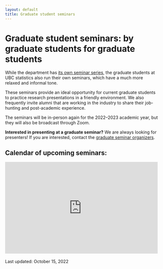 ```yaml
---
layout: default
title: Graduate student seminars
---
```


# Graduate student seminars: by graduate students for graduate students

While the department has [its own seminar series](https://www.stat.ubc.ca/events-calendar),
the graduate students at UBC statistics also run their own seminars, which
have a much more relaxed and informal tone.

These seminars provide an ideal opportunity for current graduate students to
practice research presentations in a friendly environment.
We also frequently invite alumni that are working in the industry to
share their job-hunting and post-academic experience.

The seminars will be in-person again for the 2022&ndash;2023 academic year,
but they will also be broadcast through Zoom.
<!--As before, the presenter will prepare a trivia question
to be made during their presentation.
Attendees who send the answer to the seminar organizers via email are in
for a food voucher giveaway.-->


**Interested in presenting at a graduate seminar?**
We are always looking for presenters! If you are interested,
contact the [graduate seminar organizers](./grad-duties.html).

<div class="span9">
	<h2>Calendar of upcoming seminars:</h2>
	<iframe src="https://calendar.google.com/calendar/embed?height=300&wkst=1&bgcolor=%23ffffff&ctz=America%2FVancouver&src=MjNodWRuYzZvM2VoZzFubmltZTBmbmY4OThAZ3JvdXAuY2FsZW5kYXIuZ29vZ2xlLmNvbQ&color=%23D81B60&showPrint=0&showTitle=0" style="border-width:0" width="500" height="300" frameborder="0" scrolling="no"></iframe>
</div><!--/span-->
<br/>
Last updated: October 15, 2022
